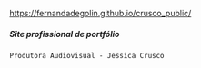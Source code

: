 https://fernandadegolin.github.io/crusco_public/

##### Site profissional de portfólio

`Produtora Audiovisual - Jessica Crusco`

<br><br>
